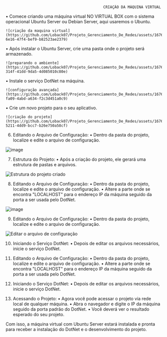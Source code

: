                                                 CRIAÇÃO DA MÁQUINA VIRTUAL
                                                
• Comece criando uma máquina virtual NO VIRTUAL BOX com o sistema operacional Ubuntu Server ou Debian Server, aqui usaremos o Ubuntu.

    ![criação da maquina virtual](https://github.com/Loback07/Projeto_Gerenciamento_De_Redes/assets/167694546/e175bd10-6e16-47f4-bef9-b82523ae2379)

• Após instalar o Ubuntu Server, crie uma pasta onde o projeto será armazenado.
 
    ![preparando o ambiente](https://github.com/Loback07/Projeto_Gerenciamento_De_Redes/assets/167694546/95ed61f7-314f-41dd-9da5-4d085010c80e)

• Instale o serviço DotNet na máquina.

    ![configuração avançada](https://github.com/Loback07/Projeto_Gerenciamento_De_Redes/assets/167694546/e24c8c3e-fa09-4abd-a634-f2c3d451a0c9)

• Crie um novo projeto para o seu aplicativo.
   
    ![criação do projeto](https://github.com/Loback07/Projeto_Gerenciamento_De_Redes/assets/167694546/aa04e34c-5211-4dd9-bcc7-b26e750a58cf)

6. Editando o Arquivo de Configuração:
    • Dentro da pasta do projeto, localize e edite o arquivo de configuração.

![image](https://github.com/Loback07/Projeto_Gerenciamento_De_Redes/assets/167694546/f9c7c3ad-c1fc-40f3-865e-4391a546c962)

7. Estrutura do Projeto:
    • Após a criação do projeto, ele gerará uma estrutura de pastas e arquivos.
    
![Estrutura do projeto criado](https://github.com/Loback07/Projeto_Gerenciamento_De_Redes/assets/167694546/01c302ac-f464-4898-9a91-5aaf4ce80c07)

8.  Editando o Arquivo de Configuração:
    • Dentro da pasta do projeto, localize e edite o arquivo de configuração.
    • Altere a parte onde se encontra "LOCALHOST" para o endereço IP da máquina seguido da porta a ser usada pelo DotNet.

![image](https://github.com/Loback07/Projeto_Gerenciamento_De_Redes/assets/167694546/64eb506b-8a94-4aba-adb3-235602833963)

9. Editando o Arquivo de Configuração:
    • Dentro da pasta do projeto, localize e edite o arquivo de configuração.

 ![Editar o arquivo de configuração](https://github.com/Loback07/Projeto_Gerenciamento_De_Redes/assets/167694546/9a49fe35-166d-444f-867c-43e11febdc1b)

10. Iniciando o Serviço DotNet:
    • Depois de editar os arquivos necessários, inicie o serviço DotNet.


11.  Editando o Arquivo de Configuração:
    • Dentro da pasta do projeto, localize e edite o arquivo de configuração.
    • Altere a parte onde se encontra "LOCALHOST" para o endereço IP da máquina seguido da porta a ser usada pelo DotNet.

12.  Iniciando o Serviço DotNet:
    • Depois de editar os arquivos necessários, inicie o serviço DotNet.


13.  Acessando o Projeto:
    • Agora você pode acessar o projeto via rede local de qualquer máquina.
    • Abra o navegador e digite o IP da máquina seguido da porta padrão do DotNet.
    • Você deverá ver o resultado esperado do seu projeto.

 
Com isso, a máquina virtual com Ubuntu Server estará instalada e pronta para receber a instalação do DotNet e o desenvolvimento do projeto. 
